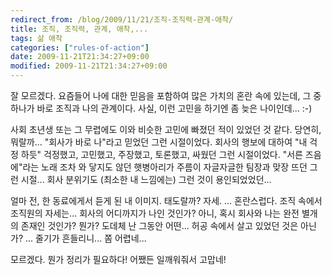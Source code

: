 ```yaml
---
redirect_from: /blog/2009/11/21/조직-조직력-관계-애착/
title: 조직, 조직력, 관계, 애착,...
tags: 삶 애착
categories: ["rules-of-action"]
date: 2009-11-21T21:34:27+09:00
modified: 2009-11-21T21:34:27+09:00
---
```

잘 모르겠다. 요즘들어 나에 대한 믿음을 포함하여 많은 가치의 혼란 속에
있는데, 그 중 하나가 바로 조직과 나의 관계이다. 사실, 이런 고민을 하기엔
좀 늦은 나이인데... :-)

사회 초년생 또는 그 무렵에도 이와 비슷한 고민에 빠졌던 적이 있었던 것
같다. 당연히, 뭐랄까... "회사가 바로 나"라고 믿었던 그런 시절이었다.
회사의 행보에 대하여 "내 걱정 하듯" 걱정했고, 고민했고, 주장했고,
토론했고, 싸웠던 그런 시절이었다. "서른 즈음에"라는 노래 조차 와 닿지도
않던 햇병아리가 주름이 자글자글한 팀장과 맞장 뜨던 그런 시절...
회사 분위기도 (최소한 내 느낌에는) 그런 것이 용인되었었던...

얼마 전, 한 동료에게서 듣게 된 내 이미지. 태도랄까? 자세. ... 혼란스럽다.
조직 속에서 조직원의 자세는... 회사의 어디까지가 나인 것인가? 아니, 혹시
회사와 나는 완전 별개의 존재인 것인가? 뭔가? 도데체 난 그동안 어떤...
허공 속에서 살고 있었던 것은 아닌가? ... 줄기가 흔들리니... 쫌 어렵네...

모르겠다. 뭔가 정리가 필요하다! 어쨌든 일깨워줘서 고맙네!

